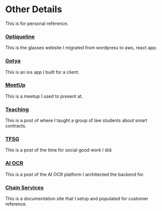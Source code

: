 # Other Details
This is for personal reference.


### [Optiqueline](https://optiqueline.com.au/)
This is the glasses website I migrated from wordpress to aws, react app.

### [Gotya](https://download.cnet.com/gotya/3000-31713_4-78642145.html)
This is an ios app I built for a client.

### [MeetUp](https://www.meetup.com/lfdt-melbourne/events/259759558/)
This is a meetup I used to present at.

### [Teaching](https://www.linkedin.com/feed/update/urn:li:activity:6501671962006384640/)
This is a post of where I taught a group of law students about smart contracts.

### [TFSG](https://www.linkedin.com/posts/activity-6592678026788605952-D4pc?utm_source=share&utm_medium=member_desktop&rcm=ACoAACMOQa4BHietIVfA_6vA6a4yozr7Sly5_bc)
This is a post of the time for social good work I did.

### [AI OCR](https://www.linkedin.com/posts/icgarzon_apis-automation-fintech-activity-7317359786872696832-rlQI?utm_source=share&utm_medium=member_desktop&rcm=ACoAACMOQa4BHietIVfA_6vA6a4yozr7Sly5_bc)
This is a post of the AI OCR platform I architected the backend for.

### [Chain Services](https://docs.fsco.io/guides/getting-started/)
This is a documentation site that I setup and populated for customer reference.



